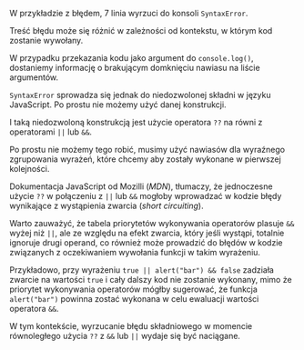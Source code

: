 W przykładzie z błędem, 7 linia wyrzuci do konsoli `SyntaxError`.

Treść błędu może się różnić w zależności od kontekstu, w którym kod zostanie wywołany.

W przypadku przekazania kodu jako argument do `console.log()`, dostaniemy informację o brakującym domknięciu nawiasu na liście argumentów.

`SyntaxError` sprowadza się jednak do niedozwolonej składni w języku JavaScript. Po prostu nie możemy użyć danej konstrukcji.

I taką niedozwoloną konstrukcją jest użycie operatora `??` na równi z operatorami `||` lub `&&`.

Po prostu nie możemy tego robić, musimy użyć nawiasów dla wyraźnego zgrupowania wyrażeń, które chcemy aby zostały wykonane w pierwszej kolejności.

Dokumentacja JavaScript od Mozilli (_MDN_), tłumaczy, że jednoczesne użycie `??` w połączeniu z `||` lub `&&` mogłoby wprowadzać w kodzie błędy wynikające z wystąpienia zwarcia (_short circuiting_).

Warto zauważyć, że tabela priorytetów wykonywania operatorów plasuje `&&` wyżej niż `||`, ale ze względu na efekt zwarcia, który jeśli wystąpi, totalnie ignoruje drugi operand, co również może prowadzić do błędów w kodzie związanych z oczekiwaniem wywołania funkcji w takim wyrażeniu.

Przykładowo, przy wyrażeniu `true || alert("bar") && false` zadziała zwarcie na wartości `true` i cały dalszy kod nie zostanie wykonany, mimo że priorytet wykonywania operatorów mógłby sugerować, że funkcja `alert("bar")` powinna zostać wykonana w celu ewaluacji wartości operatora `&&`.

W tym kontekście, wyrzucanie błędu składniowego w momencie równoległego użycia `??` z `&&` lub `||` wydaje się być naciągane.
